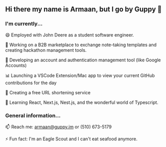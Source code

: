 ## Hi there my name is Armaan, but I go by Guppy 👋

### I'm currently...

😄 Employed with John Deere as a student software engineer.

🔭 Working on a B2B marketplace to exchange note-taking templates and creating hackathon management tools.

🔐 Developing an account and authentication management tool (like Google Accounts)

📊 Launching a VSCode Extension/Mac app to view your current GitHub contributions for the day

🔗 Creating a free URL shortening service

🌱 Learning React, Next.js, Nest.js, and the wonderful world of Typescript.

### General information...

📫 Reach me: armaan@guppy.im or (510) 673-5179

⚡ Fun fact: I'm an Eagle Scout and I can't eat seafood anymore.

<!--
**armaangupta57/armaangupta57** is a ✨ _special_ ✨ repository because its `README.md` (this file) appears on your GitHub profile.

Here are some ideas to get you started:

- 🔭 I’m currently working on ...
- 🌱 I’m currently learning ...
- 👯 I’m looking to collaborate on ...
- 🤔 I’m looking for help with ...
- 💬 Ask me about ...
- 📫 How to reach me: ...
- 😄 Pronouns: ...
- ⚡ Fun fact: ...
-->
